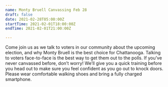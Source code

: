 ```yaml
---
name: Monty Bruell Canvassing Feb 28
draft: false
date: 2021-02-28T05:00:00Z
startTime: 2021-02-01T18:00:00Z
endTime: 2021-02-01T21:00:00Z

---
```

Come join us as we talk to voters in our community about the upcoming election, and why Monty Bruell is the best choice for Chattanooga. Talking to voters face-to-face is the best way to get them out to the polls. If you’ve never canvassed before, don’t worry! We’ll give you a quick training before you head out to make sure you feel confident as you go out to knock doors. Please wear comfortable walking shoes and bring a fully charged smartphone.